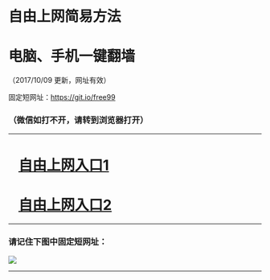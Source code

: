 ﻿# 自由上网简易方法

# 电脑、手机一键翻墙

（2017/10/09 更新，网址有效）

固定短网址：https://git.io/free99

### （微信如打不开，请转到浏览器打开）


***





# &nbsp;&nbsp; <a href="http://ft124804581.fwq-tz-1001.info/fwqtz01.html?t=100900125491 " target="_blank">自由上网入口1</a>
# &nbsp;&nbsp; <a href="http://ft2215530521.fwq-tz-1002.info/fwqtz02.html?t=100900121505 " target="_blank">自由上网入口2</a>
***

### 请记住下图中固定短网址：

<img src="https://s3-us-west-2.amazonaws.com/fwq-1001/yjfq-20170905okok.png" /> 


***

